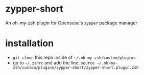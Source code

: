 # zypper-short
An oh-my-zsh plugin for Opensuse's `zypper` package manager


# installation
- `git clone` this repo inside of `~/.oh-my-zsh/custom/plugins`
- go to `~/.zshrc` and add the line: `source ~/.oh-my-zsh/custom/plugins/zypper-short/zypper-short.plugin.zsh`
